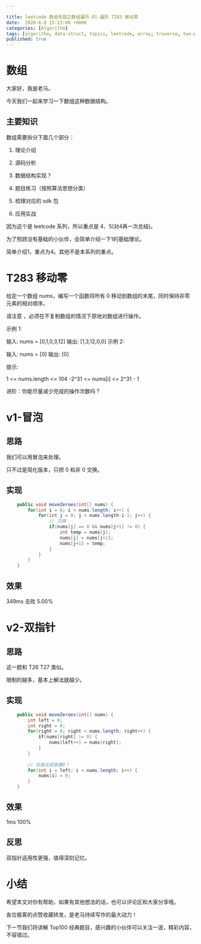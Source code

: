 ```yaml
---

title: leetcode 数组专题之数组遍历-01-遍历 T283 移动零
date:  2020-6-8 15:13:08 +0800
categories: [Algorithm]
tags: [algorithm, data-struct, topics, leetcode, array, traverse, two-pointer, top100, sf]
published: true
---
```



# 数组

大家好，我是老马。

今天我们一起来学习一下数组这种数据结构。

## 主要知识

数组需要拆分下面几个部分：

1. 理论介绍

2. 源码分析

3. 数据结构实现？

4. 题目练习（按照算法思想分类）

5. 梳理对应的 sdk 包

6. 应用实战

因为这个是 leetcode 系列，所以重点是 4、5(对4再一次总结)。

为了照顾没有基础的小伙伴，会简单介绍一下1的基础理论。

简单介绍1，重点为4。其他不是本系列的重点。


# T283 移动零

给定一个数组 nums，编写一个函数将所有 0 移动到数组的末尾，同时保持非零元素的相对顺序。

请注意 ，必须在不复制数组的情况下原地对数组进行操作。


示例 1:

输入: nums = [0,1,0,3,12]
输出: [1,3,12,0,0]
示例 2:

输入: nums = [0]
输出: [0]
 

提示:

1 <= nums.length <= 104
-2^31 <= nums[i] <= 2^31 - 1
 

进阶：你能尽量减少完成的操作次数吗？

# v1-冒泡

## 思路

我们可以用冒泡来处理。

只不过是简化版本，只把 0 和非 0 交换。

## 实现

```java
    public void moveZeroes(int[] nums) {
        for(int i = 0; i < nums.length; i++) {
            for(int j = 0; j < nums.length-i-1; j++) {
                // 交换
                if(nums[j] == 0 && nums[j+1] != 0) {
                    int temp = nums[j];
                    nums[j] = nums[j+1];
                    nums[j+1] = temp;
                }
            }
        }
    }
```


## 效果

349ms 击败 5.00%

# v2-双指针

## 思路

这一题和 T26 T27 类似。

限制的越多，基本上解法就越少。

## 实现

```java
    public void moveZeroes(int[] nums) {
        int left = 0;
        int right = 0;
        for(right = 0; right < nums.length; right++) {
            if(nums[right] != 0) {
                nums[left++] = nums[right];
            }
        }
        
        // 后面全部放置0？
        for(int i = left; i < nums.length; i++) {
            nums[i] = 0;
        }
    }
```

## 效果

1ms 100%

## 反思

双指针适用性更强，值得深刻记忆。

# 小结

希望本文对你有帮助，如果有其他想法的话，也可以评论区和大家分享哦。

各位极客的点赞收藏转发，是老马持续写作的最大动力！

下一节我们将讲解 Top100 经典题目，感兴趣的小伙伴可以关注一波，精彩内容，不容错过。


